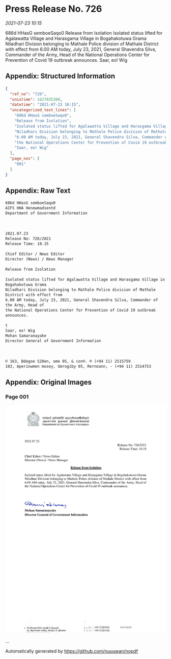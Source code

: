 
# Press Release No. 726
*2021-07-23 10:15*


686d HHasG semboeSaqo0
Release from Isolation
Isolated status lifted for Agalawatta Village and Harasgama Village in Bogahakotuwa Grama
Niladhari Division belonging to Mathale Police division of Mathale District with effect from
6.00 AM today, July 23, 2021, General Shavendra Silva, Commander of the Army, Head of
the National Operations Center for Prevention of Covid 19 outbreak announces.
Saar, eo! Wig

## Appendix: Structured Information
```json
{
  "ref_no": "726",
  "unixtime": 1627035300,
  "datetime": "2021-07-23 10:15",
  "uncategorized_text_lines": [
    "686d HHasG semboeSaqo0",
    "Release from Isolation",
    "Isolated status lifted for Agalawatta Village and Harasgama Village in Bogahakotuwa Grama",
    "Niladhari Division belonging to Mathale Police division of Mathale District with effect from",
    "6.00 AM today, July 23, 2021, General Shavendra Silva, Commander of the Army, Head of",
    "the National Operations Center for Prevention of Covid 19 outbreak announces.",
    "Saar, eo! Wig"
  ],
  "page_nos": [
    "001"
  ]
}
```

## Appendix: Raw Text
```text
686d HHasG semboeSaqo0
AIFS HHA Henewmadsentd
Department of Government Information

 

2021.07.23
Release No: 726/2021
Release Time: 10.15

Chief Editor / News Editor
Director (News) / News Manager

Release from Isolation

Isolated status lifted for Agalawatta Village and Harasgama Village in Bogahakotuwa Grama
Niladhari Division belonging to Mathale Police division of Mathale District with effect from
6.00 AM today, July 23, 2021, General Shavendra Silva, Commander of the Army, Head of
the National Operations Center for Prevention of Covid 19 outbreak announces.

t
Saar, eo! Wig
Mohan Samaranayake
Director General of Government Information

 

© 163, Bdegoe S20en, ome 05, & con®. ® (+94 11) 2515759
183, Aperinwmen mosey, Gmrogiby 05, Rernoann, - (+94 11) 2514753

```

## Appendix: Original Images

### Page 001

![page_no](https://raw.githubusercontent.com/nuuuwan/nopdf_data/main/nopdf.dgigovlk.ref726.page001.jpeg)
        

...

Automatically generated by https://github.com/nuuuwan/nopdf

    
    